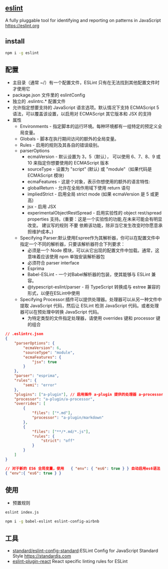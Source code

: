 ## [eslint](https://github.com/eslint/eslint)

A fully pluggable tool for identifying and reporting on patterns in JavaScript <https://eslint.org>

## install

```sh
npm i -g eslint
```

## 配置

* 主目录（通常 ~/）有一个配置文件，ESLint 只有在无法找到其他配置文件时才使用它
* package.json 文件里的 eslintConfig
* 独立的 .eslintrc.* 配置文件
* 允许指定想要支持的 JavaScript 语言选项。默认情况下支持 ECMAScript 5 语法，可以覆盖该设置，以启用对 ECMAScript 其它版本和 JSX 的支持
* 属性
  - Environments - 指定脚本的运行环境。每种环境都有一组特定的预定义全局变量。
  - Globals - 脚本在执行期间访问的额外的全局变量。
  - Rules - 启用的规则及其各自的错误级别。
  - parserOptions
    + ecmaVersion - 默认设置为 3，5（默认）， 可以使用 6、7、8、9 或 10 来指定你想要使用的 ECMAScript 版本
    + sourceType - 设置为 "script" (默认) 或 "module"（如果代码是 ECMAScript 模块)
    + ecmaFeatures - 这是个对象，表示你想使用的额外的语言特性:
    + globalReturn - 允许在全局作用域下使用 return 语句
    + impliedStrict - 启用全局 strict mode (如果 ecmaVersion 是 5 或更高)
    + jsx - 启用 JSX
    + experimentalObjectRestSpread - 启用实验性的 object rest/spread properties 支持。(重要：这是一个实验性的功能,在未来可能会有明显改变。 建议写的规则 不要 依赖该功能，除非当它发生改变时你愿意承担维护成本。)
  - Specifying Parser:默认使用Espree作为其解析器，你可以在配置文件中指定一个不同的解析器，只要该解析器符合下列要求：
    + 必须是一个 Node 模块，可以从它出现的配置文件中加载。通常，这意味着应该使用 npm 单独安装解析器包
    + 必须符合 parser interface
    + Esprima
    + Babel-ESLint - 一个对Babel解析器的包装，使其能够与 ESLint 兼容。
    + @typescript-eslint/parser - 将 TypeScript 转换成与 estree 兼容的形式，以便在ESLint中使用
  - Specifying Processor:插件可以提供处理器。处理器可以从另一种文件中提取 JavaScript 代码，然后让 ESLint 检测 JavaScript 代码。或者处理器可以在预处理中转换 JavaScript 代码。
    + 为特定类型的文件指定处理器，请使用 overrides 键和 processor 键的组合

```json
// .eslintrc.json
{
    "parserOptions": {
        "ecmaVersion": 6,
        "sourceType": "module",
        "ecmaFeatures": {
            "jsx": true
        }
    },
    "parser": "esprima",
    "rules": {
        "semi": "error"
    },
    "plugins": ["a-plugin"], // 启用插件 a-plugin 提供的处理器 a-processor
    "processor": "a-plugin/a-processor",
    "overrides": [
        {
            "files": ["*.md"],
            "processor": "a-plugin/markdown"
        },
        {
            "files": ["**/*.md/*.js"],
            "rules": {
                "strict": "off"
            }
        }
    ]
}

// 对于新的 ES6 全局变量，使用   { "env": { "es6": true } } 自动启用es6语法
{ "env":{ "es6": true } }
```

## 使用

* 预置规则

```sh
eslint index.js

npm i -g babel-eslint eslint-config-airbnb
```

## 工具

* [standard/eslint-config-standard](https://github.com/standard/eslint-config-standard):ESLint Config for JavaScript Standard Style <https://standardjs.com>
* [eslint-plugin-react](https://github.com/yannickcr/eslint-plugin-react) React specific linting rules for ESLint
